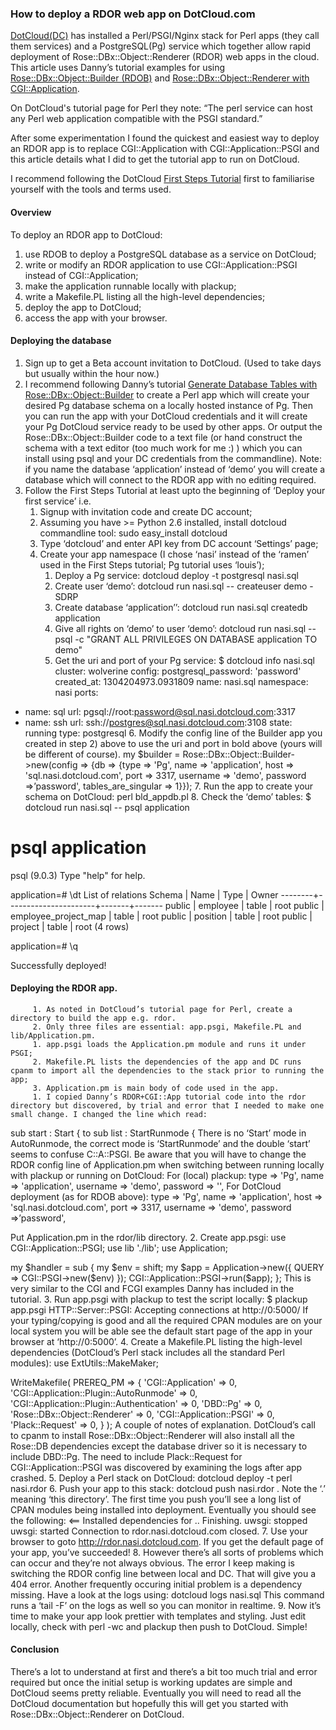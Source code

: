 ﻿
### How to deploy a RDOR web app on DotCloud.com

[DotCloud(DC)](http://www.dotcloud.com/) has installed a Perl/PSGI/Nginx stack for Perl apps (they call them services) and a PostgreSQL(Pg) service which together allow rapid deployment of Rose::DBx::Object::Renderer (RDOR) web apps in the cloud. This article uses Danny’s tutorial examples for using [Rose::DBx::Object::Builder (RDOB)](https://github.com/dannyglue/Rose-DBx-Object-Renderer/wiki/Generate-database-tables-with-rose%3A%3Adbx%3A%3Aobject%3A%3Abuilder) and [Rose::DBx::Object::Renderer with CGI::Application](https://github.com/dannyglue/Rose-DBx-Object-Renderer/wiki/Integrating-with-CGI%3A%3AApplication).


On DotCloud's tutorial page for Perl they note:
    “The perl service can host any Perl web application compatible with the PSGI standard.”


After some experimentation I found the quickest and easiest way to deploy an RDOR app is to replace CGI::Application with CGI::Application::PSGI and this article details what I did to get the tutorial app to run on DotCloud.


I recommend following the DotCloud [First Steps Tutorial](http://docs.dotcloud.com/tutorials/firststeps/) first to familiarise yourself with the tools and terms used.

#### Overview

To deploy an RDOR app to DotCloud:

1. use RDOB to deploy a PostgreSQL database as a service on DotCloud;
2. write or modify an RDOR application to use CGI::Application::PSGI instead of CGI::Application;
3. make the application runnable locally with plackup;
4. write a Makefile.PL listing all the high-level dependencies;
5. deploy the app to DotCloud;
6. access the app with your browser.

#### Deploying the database

1. Sign up to get a Beta account invitation to DotCloud. (Used to take days but usually within the hour now.)
2. I recommend following Danny’s tutorial [Generate Database Tables with Rose::DBx::Object::Builder](https://github.com/dannyglue/Rose-DBx-Object-Renderer/wiki/Generate-database-tables-with-rose%3A%3Adbx%3A%3Aobject%3A%3Abuilder) to create a Perl app which will create your desired Pg database schema on a locally hosted instance of Pg. Then you can run the app with your DotCloud credentials and it will create your Pg DotCloud service ready to be used by other apps. Or output the Rose::DBx::Object::Builder code to a text file (or hand construct the schema with a text editor (too much work for me :) ) which you can install using psql and your DC credentials from the commandline). Note: if you name the database ‘application’ instead of ‘demo’ you will create a database which will connect to the RDOR app with no editing required. 
3. Follow the First Steps Tutorial at least upto the beginning of ‘Deploy your first service’
i.e. 
   1. Signup with invitation code and create DC account;
   2. Assuming you have >= Python 2.6 installed, install dotcloud commandline tool:
sudo easy_install dotcloud
   3. Type ‘dotcloud’ and enter API key from DC account ‘Settings’ page;
   4. Create your app namespace (I chose ‘nasi’ instead of the ‘ramen’ used in the First Steps tutorial; Pg tutorial uses ‘louis’);
      1. Deploy a Pg service: dotcloud deploy -t postgresql nasi.sql
      2. Create user ‘demo’: dotcloud run nasi.sql -- createuser demo -SDRP
      3. Create database ‘application’’: dotcloud run nasi.sql createdb application
      4. Give all rights on ‘demo’ to user ‘demo’:
dotcloud run nasi.sql -- psql -c \"GRANT ALL PRIVILEGES ON DATABASE application TO demo\"
      5. Get the uri and port of your Pg service:
$ dotcloud info nasi.sql
cluster: wolverine
config:
        postgresql_password: 'password'
created_at: 1304204973.0931809
name: nasi.sql
namespace: nasi
ports:
-   name: sql
   url: pgsql://root:password@sql.nasi.dotcloud.com:3317
-   name: ssh
   url: ssh://postgres@sql.nasi.dotcloud.com:3108
state: running
type: postgresql
      6. Modify the config line of the Builder app you created in step 2) above to use the uri and port in bold above (yours will be different of course).
my $builder = Rose::DBx::Object::Builder->new(config => {db => {type => 'Pg', name => 'application', host => 'sql.nasi.dotcloud.com', port => 3317, username => 'demo', password =>’password', tables_are_singular => 1}});
      7. Run the app to create your schema on DotCloud: perl bld_appdb.pl
      8. Check the ‘demo’ tables:
$ dotcloud run nasi.sql -- psql application
# psql application
psql (9.0.3)
Type "help" for help.


application=# \dt
               List of relations
 Schema |         Name         | Type  | Owner 
--------+----------------------+-------+-------
 public | employee             | table | root
 public | employee_project_map | table | root
 public | position             | table | root
 public | project              | table | root
(4 rows)

application=# \q

Successfully deployed!

#### Deploying the RDOR app.

         1. As noted in DotCloud’s tutorial page for Perl, create a directory to build the app e.g. rdor.
         2. Only three files are essential: app.psgi, Makefile.PL and lib/Application.pm.
         1. app.psgi loads the Application.pm module and runs it under PSGI;
         2. Makefile.PL lists the dependencies of the app and DC runs cpanm to import all the dependencies to the stack prior to running the app;
         3. Application.pm is main body of code used in the app.
         1. I copied Danny’s RDOR+CGI::App tutorial code into the rdor directory but discovered, by trial and error that I needed to make one small change. I changed the line which read:
sub start : Start {
to
sub list : StartRunmode {
There is no ‘Start’ mode in AutoRunmode, the correct mode is ‘StartRunmode’ and the double ‘start’ seems to confuse C::A::PSGI.
Be aware that you will have to change the RDOR config line of Application.pm when switching between running locally with plackup or running on DotCloud:
For (local) plackup:
type => 'Pg', name => 'application', username => 'demo', password => '',
For DotCloud deployment (as for RDOB above):
type => 'Pg', name => 'application', host => 'sql.nasi.dotcloud.com', port => 3317, username => 'demo', password =>’password',

Put Application.pm in the rdor/lib directory.
         2. Create app.psgi:
use CGI::Application::PSGI;
use lib './lib';
use Application;

my $handler = sub {
 my $env = shift;
 my $app = Application->new({ QUERY => CGI::PSGI->new($env) });
 CGI::Application::PSGI->run($app);
};
This is very similar to the CGI and FCGI examples Danny has included in the tutorial.
         3. Run app.psgi with plackup to test the script locally:
$ plackup app.psgi
HTTP::Server::PSGI: Accepting connections at http://0:5000/
If your typing/copying is good and all the required CPAN modules are on your local system you will be able see the default start page of the app in your browser at ‘http://0:5000’.
         4. Create a Makefile.PL listing the high-level dependencies (DotCloud’s Perl stack includes all the standard Perl modules):
use ExtUtils::MakeMaker;

WriteMakefile(
 PREREQ_PM => {
   'CGI::Application'                         => 0,
   'CGI::Application::Plugin::AutoRunmode'    => 0,
   'CGI::Application::Plugin::Authentication' => 0,
   'DBD::Pg'                                  => 0,
   'Rose::DBx::Object::Renderer'              => 0,
   'CGI::Application::PSGI'                   => 0,
   'Plack::Request'                           => 0,
 }
);
A couple of notes of explanation. DotCloud’s call to cpanm to install Rose::DBx::Object::Renderer will also install all the Rose::DB dependencies except the database driver so it is necessary to include DBD::Pg. The need to include Plack::Request for CGI::Application::PSGI was discovered by examining the logs after app crashed.
         5. Deploy a Perl stack on DotCloud:
dotcloud deploy -t perl nasi.rdor
         6. Push your app to this stack:
dotcloud push nasi.rdor .
Note the ‘.’ meaning ‘this directory’. The first time you push you’ll see a long list of CPAN modules being installed into deployment. Eventually you should see the following:
<== Installed dependencies for .. Finishing.
uwsgi: stopped
uwsgi: started
Connection to rdor.nasi.dotcloud.com closed.
         7. Use your browser to goto http://rdor.nasi.dotcloud.com. If you get the default page of your app, you’ve succeeded!
         8. However there’s all sorts of problems which can occur and they’re not always obvious. The error I keep making is switching the RDOR config line between local and DC. That will give you a 404 error. Another frequently occuring initial problem is a dependency missing. Have a look at the logs using:
dotcloud logs nasi.sql
This command runs a ‘tail -F’ on the logs as well so you can monitor in realtime.
         9. Now it’s time to make your app look prettier with templates and styling. Just edit locally, check with perl -wc and plackup then push to DotCloud. Simple!

#### Conclusion

There’s a lot to understand at first and there’s a bit too much trial and error required but once the initial setup is working updates are simple and DotCloud seems pretty reliable. Eventually you will need to read all the DotCloud documentation but hopefully this will get you started with Rose::DBx::Object::Renderer on DotCloud.
